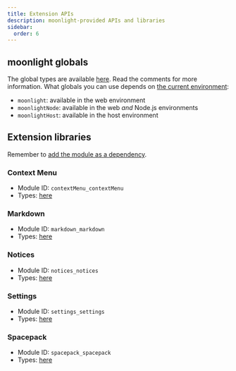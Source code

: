 ```yaml
---
title: Extension APIs
description: moonlight-provided APIs and libraries
sidebar:
  order: 6
---
```


## moonlight globals

The global types are available [here](https://github.com/moonlight-mod/moonlight/blob/main/packages/types/src/globals.ts). Read the comments for more information. What globals you can use depends on [the current environment](/ext-dev/cookbook#extension-entrypoints):

- `moonlight`: available in the web environment
- `moonlightNode`: available in the web *and* Node.js environments
- `moonlightHost`: available in the host environment

## Extension libraries

Remember to [add the module as a dependency](/ext-dev/webpack#webpack-module-dependencies).

### Context Menu

- Module ID: `contextMenu_contextMenu`
- Types: [here](https://github.com/moonlight-mod/moonlight/blob/main/packages/types/src/coreExtensions/contextMenu.ts)

### Markdown

- Module ID: `markdown_markdown`
- Types: [here](https://github.com/moonlight-mod/moonlight/blob/main/packages/types/src/coreExtensions/markdown.ts)

### Notices

- Module ID: `notices_notices`
- Types: [here](https://github.com/moonlight-mod/moonlight/blob/main/packages/types/src/coreExtensions/notices.ts)

### Settings

- Module ID: `settings_settings`
- Types: [here](https://github.com/moonlight-mod/moonlight/blob/main/packages/types/src/coreExtensions/settings.ts)

### Spacepack

- Module ID: `spacepack_spacepack`
- Types: [here](https://github.com/moonlight-mod/moonlight/blob/main/packages/types/src/coreExtensions/spacepack.ts)
